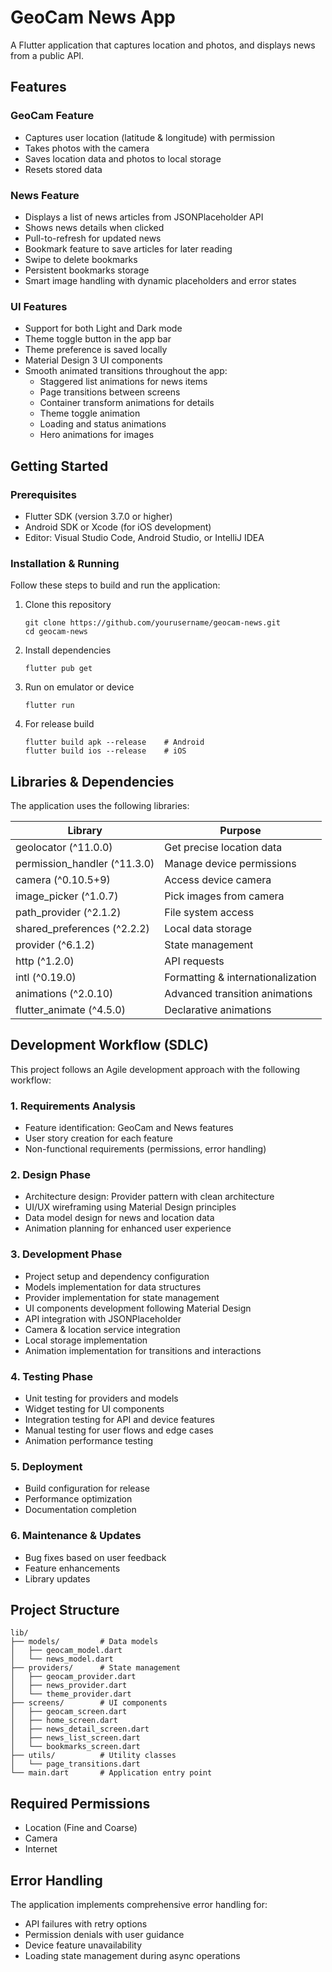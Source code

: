 # GeoCam News App

A Flutter application that captures location and photos, and displays news from a public API.

## Features

### GeoCam Feature
- Captures user location (latitude & longitude) with permission
- Takes photos with the camera
- Saves location data and photos to local storage
- Resets stored data

### News Feature
- Displays a list of news articles from JSONPlaceholder API
- Shows news details when clicked
- Pull-to-refresh for updated news
- Bookmark feature to save articles for later reading
- Swipe to delete bookmarks
- Persistent bookmarks storage
- Smart image handling with dynamic placeholders and error states

### UI Features
- Support for both Light and Dark mode
- Theme toggle button in the app bar
- Theme preference is saved locally
- Material Design 3 UI components
- Smooth animated transitions throughout the app:
  - Staggered list animations for news items
  - Page transitions between screens
  - Container transform animations for details
  - Theme toggle animation
  - Loading and status animations
  - Hero animations for images

## Getting Started

### Prerequisites
- Flutter SDK (version 3.7.0 or higher)
- Android SDK or Xcode (for iOS development)
- Editor: Visual Studio Code, Android Studio, or IntelliJ IDEA

### Installation & Running
Follow these steps to build and run the application:

1. Clone this repository
   ```
   git clone https://github.com/yourusername/geocam-news.git
   cd geocam-news
   ```

2. Install dependencies
   ```
   flutter pub get
   ```

3. Run on emulator or device
   ```
   flutter run
   ```

4. For release build
   ```
   flutter build apk --release    # Android
   flutter build ios --release    # iOS
   ```

## Libraries & Dependencies
The application uses the following libraries:

| Library | Purpose |
|---------|---------|
| geolocator (^11.0.0) | Get precise location data |
| permission_handler (^11.3.0) | Manage device permissions |
| camera (^0.10.5+9) | Access device camera |
| image_picker (^1.0.7) | Pick images from camera |
| path_provider (^2.1.2) | File system access |
| shared_preferences (^2.2.2) | Local data storage |
| provider (^6.1.2) | State management |
| http (^1.2.0) | API requests |
| intl (^0.19.0) | Formatting & internationalization |
| animations (^2.0.10) | Advanced transition animations |
| flutter_animate (^4.5.0) | Declarative animations |

## Development Workflow (SDLC)

This project follows an Agile development approach with the following workflow:

### 1. Requirements Analysis
- Feature identification: GeoCam and News features
- User story creation for each feature
- Non-functional requirements (permissions, error handling)

### 2. Design Phase
- Architecture design: Provider pattern with clean architecture
- UI/UX wireframing using Material Design principles
- Data model design for news and location data
- Animation planning for enhanced user experience

### 3. Development Phase
- Project setup and dependency configuration
- Models implementation for data structures
- Provider implementation for state management
- UI components development following Material Design
- API integration with JSONPlaceholder
- Camera & location service integration
- Local storage implementation
- Animation implementation for transitions and interactions

### 4. Testing Phase
- Unit testing for providers and models
- Widget testing for UI components
- Integration testing for API and device features
- Manual testing for user flows and edge cases
- Animation performance testing

### 5. Deployment
- Build configuration for release
- Performance optimization
- Documentation completion

### 6. Maintenance & Updates
- Bug fixes based on user feedback
- Feature enhancements
- Library updates

## Project Structure
```
lib/
├── models/         # Data models
│   ├── geocam_model.dart
│   └── news_model.dart
├── providers/      # State management
│   ├── geocam_provider.dart
│   ├── news_provider.dart
│   └── theme_provider.dart
├── screens/        # UI components
│   ├── geocam_screen.dart
│   ├── home_screen.dart
│   ├── news_detail_screen.dart
│   ├── news_list_screen.dart
│   └── bookmarks_screen.dart
├── utils/          # Utility classes
│   └── page_transitions.dart
└── main.dart       # Application entry point
```

## Required Permissions
- Location (Fine and Coarse)
- Camera
- Internet

## Error Handling
The application implements comprehensive error handling for:
- API failures with retry options
- Permission denials with user guidance
- Device feature unavailability
- Loading state management during async operations